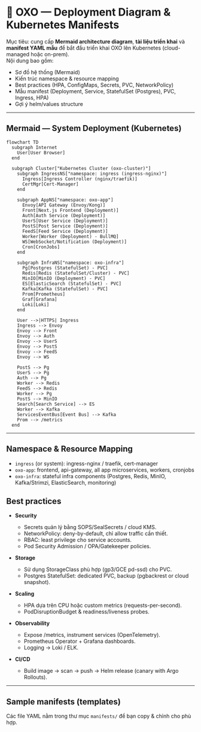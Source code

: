 # 🧩 OXO — Deployment Diagram & Kubernetes Manifests

Mục tiêu: cung cấp **Mermaid architecture diagram**, **tài liệu triển khai** và **manifest YAML mẫu** để bắt đầu triển khai OXO lên Kubernetes (cloud-managed hoặc on-prem).  
Nội dung bao gồm:

- Sơ đồ hệ thống (Mermaid)
- Kiến trúc namespace & resource mapping
- Best practices (HPA, ConfigMaps, Secrets, PVC, NetworkPolicy)
- Mẫu manifest (Deployment, Service, StatefulSet (Postgres), PVC, Ingress, HPA)
- Gợi ý helm/values structure

---

## Mermaid — System Deployment (Kubernetes)

```mermaid
flowchart TD
  subgraph Internet
    User[User Browser]
  end

  subgraph Cluster["Kubernetes Cluster (oxo-cluster)"]
    subgraph IngressNS["namespace: ingress (ingress-nginx)"]
      Ingress[Ingress Controller (nginx/traefik)]
      CertMgr[Cert-Manager]
    end

    subgraph AppNS["namespace: oxo-app"]
      Envoy[API Gateway (Envoy/Kong)]
      Front[Next.js Frontend (Deployment)]
      Auth[Auth Service (Deployment)]
      UserS[User Service (Deployment)]
      PostS[Post Service (Deployment)]
      FeedS[Feed Service (Deployment)]
      Worker[Worker (Deployment) - BullMQ]
      WS[WebSocket/Notification (Deployment)]
      Cron[CronJobs]
    end

    subgraph InfraNS["namespace: oxo-infra"]
      Pg[Postgres (StatefulSet) - PVC]
      Redis[Redis (StatefulSet/Cluster) - PVC]
      MinIO[MinIO (Deployment) - PVC]
      ES[ElasticSearch (StatefulSet) - PVC]
      Kafka[Kafka (StatefulSet) - PVC]
      Prom[Prometheus]
      Graf[Grafana]
      Loki[Loki]
    end

    User -->|HTTPS| Ingress
    Ingress --> Envoy
    Envoy --> Front
    Envoy --> Auth
    Envoy --> UserS
    Envoy --> PostS
    Envoy --> FeedS
    Envoy --> WS

    PostS --> Pg
    UserS --> Pg
    Auth --> Pg
    Worker --> Redis
    FeedS --> Redis
    Worker --> Pg
    PostS --> MinIO
    Search[Search Service] --> ES
    Worker --> Kafka
    ServicesEventBus[Event Bus] --> Kafka
    Prom --> /metrics
  end
```

---

## Namespace & Resource Mapping

- `ingress` (or system): ingress-nginx / traefik, cert-manager
- `oxo-app`: frontend, api-gateway, all app microservices, workers, cronjobs
- `oxo-infra`: stateful infra components (Postgres, Redis, MinIO, Kafka/Strimzi, ElasticSearch, monitoring)

## Best practices

- **Security**

  - Secrets quản lý bằng SOPS/SealSecrets / cloud KMS.
  - NetworkPolicy: deny-by-default, chỉ allow traffic cần thiết.
  - RBAC: least privilege cho service accounts.
  - Pod Security Admission / OPA/Gatekeeper policies.

- **Storage**

  - Sử dụng StorageClass phù hợp (gp3/GCE pd-ssd) cho PVC.
  - Postgres StatefulSet: dedicated PVC, backup (pgbackrest or cloud snapshot).

- **Scaling**

  - HPA dựa trên CPU hoặc custom metrics (requests-per-second).
  - PodDisruptionBudget & readiness/liveness probes.

- **Observability**

  - Expose /metrics, instrument services (OpenTelemetry).
  - Prometheus Operator + Grafana dashboards.
  - Logging → Loki / ELK.

- **CI/CD**
  - Build image → scan → push → Helm release (canary with Argo Rollouts).

---

## Sample manifests (templates)

Các file YAML nằm trong thư mục `manifests/` để bạn copy & chỉnh cho phù hợp.
